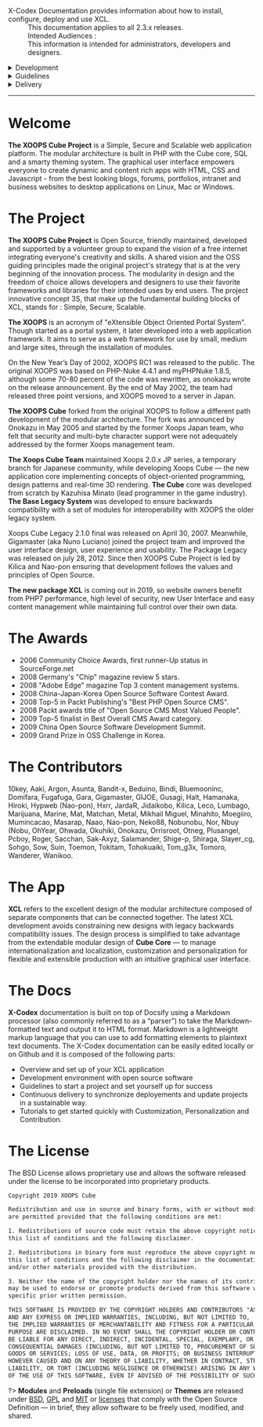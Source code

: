 <dl>
  <dt>X-Codex Documentation provides information about how to install, configure, deploy and use XCL.</dt>
  <dd><span class="iconify" data-icon="mdi:cube-scan" data-width="18px" data-height="18px"></span> This documentation applies to all 2.3.x releases.</dd>
  <dd><span class="iconify" data-icon="mdi:account-multiple" data-width="18px" data-height="18px"></span> Intended Audiences :</dd>
  <dd>This information is intended for administrators, developers and designers.</dd>
</dl>

<details>
<summary style="cursor: pointer;">Development</summary>

The X-Codex Documentation provides information about how to install, configure, deploy and use XCL.

</details>

<details>
<summary style="cursor: pointer;">Guidelines</summary>

The X-Codex Documentation provides information about design guidelines and how to write documentation.

</details>

<details>
<summary style="cursor: pointer;">Delivery</summary>

The X-Codex Documentation provides information about how to delivery and update XCL.

</details>

-----

# <span class="iconify" data-icon="mdi:cube-outline"></span> Welcome

**The XOOPS Cube Project** is a Simple, Secure and Scalable web application platform. The modular architecture is built in PHP with the Cube core, SQL and a smarty theming system. The graphical user interface empowers everyone to create dynamic and content rich apps with HTML, CSS and Javascript - from the best looking blogs, forums, portfolios, intranet and business websites to desktop applications on Linux, Mac or Windows.

# <span class="iconify" data-icon="flat-color-icons:about"></span> The Project

**The XOOPS Cube Project** is Open Source, friendly maintained, developed and supported by a volunteer group to expand the vision of a free internet integrating everyone's creativity and skills. A shared vision and the OSS guiding principles made the original project's strategy that is at the very beginning of the innovation process. The modularity in design and the freedom of choice allows developers and designers to use their favorite frameworks and libraries for their intended uses by end users. The project innovative concept 3S, that make up the fundamental building blocks of XCL, stands for : Simple, Secure, Scalable.

**The XOOPS** is an acronym of "eXtensible Object Oriented Portal System". Though started as a portal system, it later developed into a web application framework. It aims to serve as a web framework for use by small, medium and large sites, through the installation of modules. 

On the New Year’s Day of 2002, XOOPS RC1 was released to the public. The original XOOPS was based on PHP-Nuke 4.4.1 and myPHPNuke 1.8.5, although some 70-80 percent of the code was rewritten, as onokazu wrote on the release announcement. By the end of May 2002, the team had released three point versions, and XOOPS moved to a server in Japan. 

**The XOOPS Cube** forked from the original XOOPS to follow a different path development of the modular architecture. The fork was announced by Onokazu in May 2005 and started by the former Xoops Japan team, who felt that security and multi-byte character support were not adequately addressed by the former Xoops management team.

 **The Xoops Cube Team** maintained Xoops 2.0.x JP series, a temporary branch for Japanese community, while developing Xoops Cube — the new application core implementing concepts of object-oriented programming, design patterns and real-time 3D rendering. **The Cube** core was developed from scratch by Kazuhisa Minato (lead programmer in the game industry). **The Base Legacy System** was developed to ensure backwards compatibility with a set of modules for interoperability with XOOPS the older legacy system.

Xoops Cube Legacy 2.1.0 final was released on April 30, 2007. Meanwhile, Gigamaster (aka Nuno Luciano) joined the project team and improved the user interface design, user experience and usability. The Package Legacy was released on july 28, 2012. Since then XOOPS Cube Project is led by Kilica and Nao-pon ensuring that development follows the values and principles of Open Source. 

**The new package XCL** is coming out in 2019, so website owners benefit from PHP7 performance, high level of security, new User Interface and easy content management while maintaining full control over their own data.

# <span class="iconify" data-icon="flat-ui:medal"></span> The Awards 

+ 2006 Community Choice Awards, first runner-Up status in SourceForge.net
+ 2008 Germany's "Chip" magazine review 5 stars.
+ 2008 "Adobe Edge" magazine Top 3 content management systems.
+ 2008 China-Japan-Korea Open Source Software Contest Award.
+ 2008 Top-5 in Packt Publishing's "Best PHP Open Source CMS".
+ 2008 Packt awards title of "Open Source CMS Most Valued People". 
+ 2009 Top-5 finalist in Best Overall CMS Award category. 
+ 2009 China Open Source Software Development Summit.
+ 2009 Grand Prize in OSS Challenge in Korea.

# <span class="iconify" data-icon="flat-color-icons:collaboration"></span> The Contributors

10key, Aaki, Argon, Asunta, Bandit-x, Beduino, Bindi, Bluemooninc, Domifara, Fugafuga, Gara, Gigamaster, GIJOE, Gusagi, Halt, Hamanaka, Hiroki, Hypweb (Nao-pon), Hxrr, JardaR, Jidaikobo, Kilica, Leco, Lumbago, Marijuana, Marine, Mat, Matchan, Metal, Mikhail Miguel, Minahito, Moegiiro, Mumincacao, Masarap, Naao, Nao-pon, Neko88, Nobunobu, Nor, Nbuy (Nobu, OhYear, Ohwada, Okuhiki, Onokazu, Orrisroot, Otneg, Plusangel, Pcboy, Roger, Sacchan,  Sak-Axyz, Salamander, Shige-p, Shiraga, Slayer_cg, Sohgo, Sow, Suin, Toemon, Tokitam, Tohokuaiki, Tom_g3x, Tomoro, Wanderer, Wanikoo.

# <span class="iconify" data-icon="flat-color-icons:multiple-devices"></span> The App 

**XCL** refers to the excellent design of the modular architecture composed of separate components that can be connected together. The latest XCL development avoids constraining new designs with legacy backwards compatibility issues. The design process is simplified to take advantage from the extendable modular design of **Cube Core** — to manage internationalization and localization, customization and personalization for flexible and extensible production with an intuitive graphical user interface.

# <span class="iconify" data-icon="flat-color-icons:reading"></span> The Docs 

**X-Codex** documentation is built on top of Docsify using a Markdown processor (also commonly referred to as a “parser”) to take the Markdown-formatted text and output it to HTML format. Markdown is a lightweight markup language that you can use to add formatting elements to plaintext text documents. The X-Codex documentation can be easily edited locally or on Github and it is composed of the following parts: 

+ Overview and set up of your XCL application
+ Development environment with open source software
+ Guidelines to start a project and set yourself up for success
+ Continuous delivery to synchronize deployements and update projects in a sustainable way.
+ Tutorials to get started quickly with Customization, Personalization and Contribution.

# <span class="iconify" data-icon="mdi:copyright" style="color: #face74;"></span> The License

The BSD License allows proprietary use and allows the software released under the license to be incorporated into proprietary products.

```html
Copyright 2019 XOOPS Cube

Redistribution and use in source and binary forms, with or without modification, 
are permitted provided that the following conditions are met:

1. Redistributions of source code must retain the above copyright notice, 
this list of conditions and the following disclaimer.

2. Redistributions in binary form must reproduce the above copyright notice, 
this list of conditions and the following disclaimer in the documentation 
and/or other materials provided with the distribution.

3. Neither the name of the copyright holder nor the names of its contributors 
may be used to endorse or promote products derived from this software without 
specific prior written permission.

THIS SOFTWARE IS PROVIDED BY THE COPYRIGHT HOLDERS AND CONTRIBUTORS "AS IS" 
AND ANY EXPRESS OR IMPLIED WARRANTIES, INCLUDING, BUT NOT LIMITED TO, 
THE IMPLIED WARRANTIES OF MERCHANTABILITY AND FITNESS FOR A PARTICULAR 
PURPOSE ARE DISCLAIMED. IN NO EVENT SHALL THE COPYRIGHT HOLDER OR CONTRIBUTORS 
BE LIABLE FOR ANY DIRECT, INDIRECT, INCIDENTAL, SPECIAL, EXEMPLARY, OR 
CONSEQUENTIAL DAMAGES (INCLUDING, BUT NOT LIMITED TO, PROCUREMENT OF SUBSTITUTE 
GOODS OR SERVICES; LOSS OF USE, DATA, OR PROFITS; OR BUSINESS INTERRUPTION) 
HOWEVER CAUSED AND ON ANY THEORY OF LIABILITY, WHETHER IN CONTRACT, STRICT 
LIABILITY, OR TORT (INCLUDING NEGLIGENCE OR OTHERWISE) ARISING IN ANY WAY OUT 
OF THE USE OF THIS SOFTWARE, EVEN IF ADVISED OF THE POSSIBILITY OF SUCH DAMAGE.
```

?> **Modules** and **Preloads** (single file extension) or **Themes** are released under [BSD](https://opensource.org/licenses/BSD-3-Clause), [GPL](https://opensource.org/licenses/gpl-license) and [MIT](https://opensource.org/licenses/MIT) or [licenses](https://opensource.org/licenses) that comply with the Open Source Definition — in brief, they allow software to be freely used, modified, and shared.